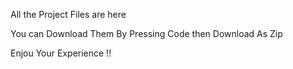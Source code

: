 All the Project Files are here

You can Download Them By Pressing Code then Download As Zip

Enjou Your Experience !!
